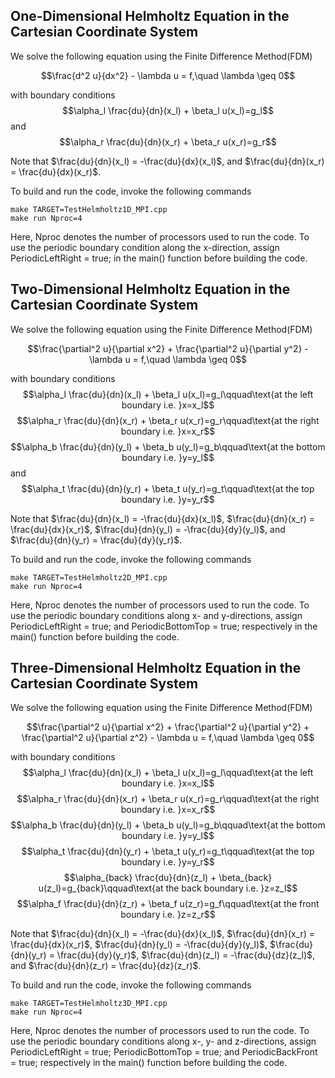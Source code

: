 ## One-Dimensional Helmholtz Equation in the Cartesian Coordinate System

We solve the following equation using the Finite Difference Method(FDM)

$$\frac{d^2 u}{dx^2} - \lambda u = f,\quad \lambda \geq 0$$

with boundary conditions 
$$\alpha_l \frac{du}{dn}(x_l) + \beta_l u(x_l)=g_l$$
and
$$\alpha_r \frac{du}{dn}(x_r) + \beta_r u(x_r)=g_r$$

Note that $\frac{du}{dn}(x_l) = -\frac{du}{dx}(x_l)$, and $\frac{du}{dn}(x_r) = \frac{du}{dx}(x_r)$.

To build and run the code, invoke the following commands
```
make TARGET=TestHelmholtz1D_MPI.cpp
make run Nproc=4
```
Here, Nproc denotes the number of processors used to run the code. To use the periodic boundary condition along the x-direction, assign PeriodicLeftRight = true; in the main() function before building the code.

## Two-Dimensional Helmholtz Equation in the Cartesian Coordinate System

We solve the following equation using the Finite Difference Method(FDM)

$$\frac{\partial^2 u}{\partial x^2} + \frac{\partial^2 u}{\partial y^2} - \lambda u = f,\quad \lambda \geq 0$$

with boundary conditions 
$$\alpha_l \frac{du}{dn}(x_l) + \beta_l u(x_l)=g_l\qquad\text{at the left boundary i.e. }x=x_l$$
$$\alpha_r \frac{du}{dn}(x_r) + \beta_r u(x_r)=g_r\qquad\text{at the right boundary i.e. }x=x_r$$
$$\alpha_b \frac{du}{dn}(y_l) + \beta_b u(y_l)=g_b\qquad\text{at the bottom boundary i.e. }y=y_l$$
and
$$\alpha_t \frac{du}{dn}(y_r) + \beta_t u(y_r)=g_t\qquad\text{at the top boundary i.e. }y=y_r$$

Note that $\frac{du}{dn}(x_l) = -\frac{du}{dx}(x_l)$, $\frac{du}{dn}(x_r) = \frac{du}{dx}(x_r)$, $\frac{du}{dn}(y_l) = -\frac{du}{dy}(y_l)$, and $\frac{du}{dn}(y_r) = \frac{du}{dy}(y_r)$.

To build and run the code, invoke the following commands

```
make TARGET=TestHelmholtz2D_MPI.cpp
make run Nproc=4
```
Here, Nproc denotes the number of processors used to run the code. To use the periodic boundary conditions along x- and y-directions, assign PeriodicLeftRight = true; and PeriodicBottomTop = true; respectively in the main() function before building the code.

## Three-Dimensional Helmholtz Equation in the Cartesian Coordinate System

We solve the following equation using the Finite Difference Method(FDM)

$$\frac{\partial^2 u}{\partial x^2} + \frac{\partial^2 u}{\partial y^2} + \frac{\partial^2 u}{\partial z^2} - \lambda u = f,\quad \lambda \geq 0$$

with boundary conditions 
$$\alpha_l \frac{du}{dn}(x_l) + \beta_l u(x_l)=g_l\qquad\text{at the left boundary i.e. }x=x_l$$
$$\alpha_r \frac{du}{dn}(x_r) + \beta_r u(x_r)=g_r\qquad\text{at the right boundary i.e. }x=x_r$$
$$\alpha_b \frac{du}{dn}(y_l) + \beta_b u(y_l)=g_b\qquad\text{at the bottom boundary i.e. }y=y_l$$
$$\alpha_t \frac{du}{dn}(y_r) + \beta_t u(y_r)=g_t\qquad\text{at the top boundary i.e. }y=y_r$$
$$\alpha_{back} \frac{du}{dn}(z_l) + \beta_{back} u(z_l)=g_{back}\qquad\text{at the back boundary i.e. }z=z_l$$
$$\alpha_f \frac{du}{dn}(z_r) + \beta_f u(z_r)=g_f\qquad\text{at the front boundary i.e. }z=z_r$$

Note that $\frac{du}{dn}(x_l) = -\frac{du}{dx}(x_l)$, $\frac{du}{dn}(x_r) = \frac{du}{dx}(x_r)$, $\frac{du}{dn}(y_l) = -\frac{du}{dy}(y_l)$, $\frac{du}{dn}(y_r) = \frac{du}{dy}(y_r)$, $\frac{du}{dn}(z_l) = -\frac{du}{dz}(z_l)$, and $\frac{du}{dn}(z_r) = \frac{du}{dz}(z_r)$.

To build and run the code, invoke the following commands
```
make TARGET=TestHelmholtz3D_MPI.cpp
make run Nproc=4
```
Here, Nproc denotes the number of processors used to run the code. To use the periodic boundary conditions along x-, y- and z-directions, assign PeriodicLeftRight = true; PeriodicBottomTop = true; and PeriodicBackFront = true; respectively in the main() function before building the code.
